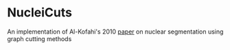 NucleiCuts
===========

An implementation of Al-Kofahi's 2010 [paper](http://ieeexplore.ieee.org/document/5306149/) on nuclear segmentation using graph cutting methods
